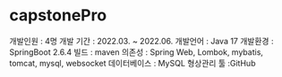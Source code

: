 # capstonePro

개발인원 : 4명
개발 기간 : 2022.03. ~ 2022.06.
개발언어 : Java 17
개발환경 : SpringBoot 2.6.4
빌드 : maven
의존성 : Spring Web, Lombok, mybatis, tomcat, mysql, websocket
데이터베이스 : MySQL
형상관리 툴 :GitHub
